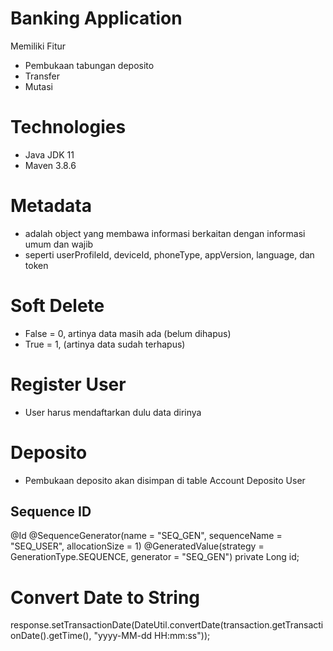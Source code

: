 # Banking Application

Memiliki Fitur
- Pembukaan tabungan deposito
- Transfer
- Mutasi

# Technologies

- Java JDK 11
- Maven 3.8.6

# Metadata

- adalah object yang membawa informasi berkaitan dengan informasi umum dan wajib
- seperti userProfileId, deviceId, phoneType, appVersion, language, dan token

# Soft Delete
- False = 0, artinya data masih ada (belum dihapus)
- True = 1, (artinya data sudah terhapus)

# Register User

- User harus mendaftarkan dulu data dirinya

# Deposito

- Pembukaan deposito akan disimpan di table Account Deposito User

## Sequence ID

  @Id
  @SequenceGenerator(name = "SEQ_GEN", sequenceName = "SEQ_USER", allocationSize = 1)
  @GeneratedValue(strategy = GenerationType.SEQUENCE, generator = "SEQ_GEN")
  private Long id;


# Convert Date to String
response.setTransactionDate(DateUtil.convertDate(transaction.getTransactionDate().getTime(), "yyyy-MM-dd HH:mm:ss"));
